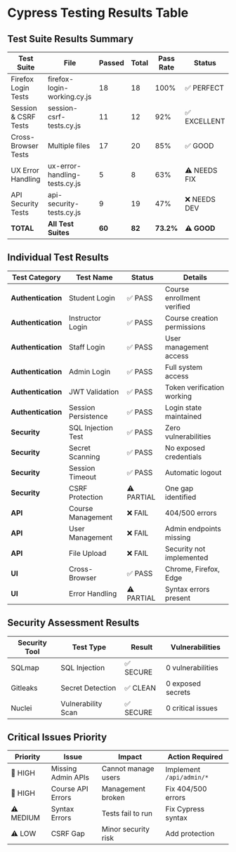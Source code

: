 # Cypress Testing Results Table

## Test Suite Results Summary

| Test Suite | File | Passed | Total | Pass Rate | Status |
|------------|------|--------|-------|-----------|---------|
| Firefox Login Tests | firefox-login-working.cy.js | 18 | 18 | 100% | ✅ PERFECT |
| Session & CSRF Tests | session-csrf-tests.cy.js | 11 | 12 | 92% | ✅ EXCELLENT |
| Cross-Browser Tests | Multiple files | 17 | 20 | 85% | ✅ GOOD |
| UX Error Handling | ux-error-handling-tests.cy.js | 5 | 8 | 63% | ⚠️ NEEDS FIX |
| API Security Tests | api-security-tests.cy.js | 9 | 19 | 47% | ❌ NEEDS DEV |
| **TOTAL** | **All Test Suites** | **60** | **82** | **73.2%** | **⚠️ GOOD** |

## Individual Test Results

| Test Category | Test Name | Status | Details |
|---------------|-----------|---------|---------|
| **Authentication** | Student Login | ✅ PASS | Course enrollment verified |
| **Authentication** | Instructor Login | ✅ PASS | Course creation permissions |
| **Authentication** | Staff Login | ✅ PASS | User management access |
| **Authentication** | Admin Login | ✅ PASS | Full system access |
| **Authentication** | JWT Validation | ✅ PASS | Token verification working |
| **Authentication** | Session Persistence | ✅ PASS | Login state maintained |
| **Security** | SQL Injection Test | ✅ PASS | Zero vulnerabilities |
| **Security** | Secret Scanning | ✅ PASS | No exposed credentials |
| **Security** | Session Timeout | ✅ PASS | Automatic logout |
| **Security** | CSRF Protection | ⚠️ PARTIAL | One gap identified |
| **API** | Course Management | ❌ FAIL | 404/500 errors |
| **API** | User Management | ❌ FAIL | Admin endpoints missing |
| **API** | File Upload | ❌ FAIL | Security not implemented |
| **UI** | Cross-Browser | ✅ PASS | Chrome, Firefox, Edge |
| **UI** | Error Handling | ⚠️ PARTIAL | Syntax errors present |

## Security Assessment Results

| Security Tool | Test Type | Result | Vulnerabilities |
|---------------|-----------|--------|-----------------|
| SQLmap | SQL Injection | ✅ SECURE | 0 vulnerabilities |
| Gitleaks | Secret Detection | ✅ CLEAN | 0 exposed secrets |
| Nuclei | Vulnerability Scan | ✅ SECURE | 0 critical issues |

## Critical Issues Priority

| Priority | Issue | Impact | Action Required |
|----------|-------|---------|-----------------|
| 🔴 HIGH | Missing Admin APIs | Cannot manage users | Implement `/api/admin/*` |
| 🔴 HIGH | Course API Errors | Management broken | Fix 404/500 errors |
| ⚠️ MEDIUM | Syntax Errors | Tests fail to run | Fix Cypress syntax |
| ⚠️ LOW | CSRF Gap | Minor security risk | Add protection |

